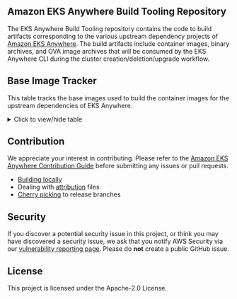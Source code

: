## Amazon EKS Anywhere Build Tooling Repository

The EKS Anywhere Build Tooling repository contains the code to build artifacts corresponding to the various upstream dependency projects of [Amazon EKS Anywhere](https://github.com/aws/eks-anywhere). The build artifacts include container images, binary archives, and OVA image archives that will be consumed by the EKS Anywhere CLI during the cluster creation/deletion/upgrade workflow.

## Base Image Tracker

This table tracks the base images used to build the container images for the upstream dependencies of EKS Anywhere.

<details>
<summary>Click to view/hide table</summary>


| Dockerfile | Image Repo | Base image |
| --- | --- | --- |
| [EKS-A tools](https://github.com/aws/eks-anywhere-build-tooling/blob/main/projects/aws/eks-anywhere-build-tooling/docker/linux/Dockerfile) | [EKS-A tools image](https://gallery.ecr.aws/eks-anywhere/cli-tools) | [EKS Distro Minimal Base Docker Client Image](https://gallery.ecr.aws/eks-distro-build-tooling/eks-distro-minimal-base-docker-client) |
| [Bottlerocket bootstrap](https://github.com/aws/eks-anywhere-build-tooling/blob/main/projects/aws/bottlerocket-bootstrap/docker/linux/Dockerfile) | [Bottlerocket bootstrap image](https://gallery.ecr.aws/eks-anywhere/bottlerocket-bootstrap) | [EKS Distro Base Image](https://gallery.ecr.aws/eks-distro-build-tooling/eks-distro-base) |
| [EKS Anywhere cluster controller](https://github.com/aws/eks-anywhere-build-tooling/blob/main/projects/aws/eks-anywhere/docker/linux/eks-anywhere-cluster-controller/Dockerfile) | [EKS Anywhere cluster controller image](https://gallery.ecr.aws/eks-anywhere/cluster-controller) | [EKS Distro Minimal Base Image](https://gallery.ecr.aws/eks-distro-build-tooling/eks-distro-minimal-base) |
| [Kube RBAC Proxy](https://github.com/aws/eks-anywhere-build-tooling/blob/main/projects/brancz/kube-rbac-proxy/docker/linux/Dockerfile) | [Kube RBAC Proxy image](https://gallery.ecr.aws/eks-anywhere/brancz/kube-rbac-proxy) | [EKS Distro Minimal Base Nonroot Image](https://gallery.ecr.aws/eks-distro-build-tooling/eks-distro-minimal-base-nonroot) |
| [Helm controller](https://github.com/aws/eks-anywhere-build-tooling/blob/main/projects/fluxcd/helm-controller/docker/linux/Dockerfile) | [Helm controller image](https://gallery.ecr.aws/eks-anywhere/fluxcd/helm-controller) | [EKS Distro Minimal Base Image](https://gallery.ecr.aws/eks-distro-build-tooling/eks-distro-minimal-base) |
| [Kustomize controller](https://github.com/aws/eks-anywhere-build-tooling/blob/main/projects/fluxcd/kustomize-controller/docker/linux/Dockerfile) | [Kustomize controller image](https://gallery.ecr.aws/eks-anywhere/fluxcd/kustomize-controller) | [EKS Distro Minimal Base Git Image](https://gallery.ecr.aws/eks-distro-build-tooling/eks-distro-minimal-base-git) |
| [Notification controller](https://github.com/aws/eks-anywhere-build-tooling/blob/main/projects/fluxcd/notification-controller/docker/linux/Dockerfile) | [Notification controller image](https://gallery.ecr.aws/eks-anywhere/fluxcd/notification-controller) | [EKS Distro Minimal Base Image](https://gallery.ecr.aws/eks-distro-build-tooling/eks-distro-minimal-base) |
| [Source controller](https://github.com/aws/eks-anywhere-build-tooling/blob/main/projects/fluxcd/source-controller/docker/linux/Dockerfile) | [Source controller image](https://gallery.ecr.aws/eks-anywhere/fluxcd/source-controller) | [EKS Distro Minimal Base Git Image](https://gallery.ecr.aws/eks-distro-build-tooling/eks-distro-minimal-base-git) |
| [Certmanager Acmesolver](https://github.com/aws/eks-anywhere-build-tooling/blob/main/projects/cert-manager/cert-manager/docker/linux/cert-manager-acmesolver/Dockerfile) | [Certmanager Acmesolver image](https://gallery.ecr.aws/eks-anywhere/cert-manager/cert-manager-acmesolver) | [EKS Distro Minimal Base Image](https://gallery.ecr.aws/eks-distro-build-tooling/eks-distro-minimal-base) |
| [Certmanager CA injector](https://github.com/aws/eks-anywhere-build-tooling/blob/main/projects/cert-manager/cert-manager/docker/linux/cert-manager-cainjector/Dockerfile) | [Certmanager CA Injector image](https://gallery.ecr.aws/eks-anywhere/cert-manager/cert-manager-cainjector) | [EKS Distro Minimal Base Image](https://gallery.ecr.aws/eks-distro-build-tooling/eks-distro-minimal-base) |
| [Certmanager Controller](https://github.com/aws/eks-anywhere-build-tooling/blob/main/projects/cert-manager/cert-manager/docker/linux/cert-manager-controller/Dockerfile) | [Certmanager Controller image](https://gallery.ecr.aws/eks-anywhere/cert-manager/cert-manager-controller) | [EKS Distro Minimal Base Image](https://gallery.ecr.aws/eks-distro-build-tooling/eks-distro-minimal-base) |
| [Certmanager Webhook](https://github.com/aws/eks-anywhere-build-tooling/blob/main/projects/cert-manager/cert-manager/docker/linux/cert-manager-webhook/Dockerfile) | [Certmanager Webhook image](https://gallery.ecr.aws/eks-anywhere/cert-manager/cert-manager-webhook) | [EKS Distro Minimal Base Image](https://gallery.ecr.aws/eks-distro-build-tooling/eks-distro-minimal-base) |
| [vSphere Cloud Provider](https://github.com/aws/eks-anywhere-build-tooling/blob/main/projects/kubernetes/cloud-provider-vsphere/docker/linux/Dockerfile) | [vSphere Cloud Provider image](https://gallery.ecr.aws/eks-anywhere/kubernetes/cloud-provider-vsphere/cpi/manager) | [EKS Distro Minimal Base Image](https://gallery.ecr.aws/eks-distro-build-tooling/eks-distro-minimal-base) |
| [Cluster API controller](https://github.com/aws/eks-anywhere-build-tooling/blob/main/projects/kubernetes-sigs/cluster-api/docker/linux/cluster-api-controller/Dockerfile) | [Cluster API controller image](https://gallery.ecr.aws/eks-anywhere/kubernetes-sigs/cluster-api/cluster-api-controller) | [EKS Distro Minimal Base Nonroot Image](https://gallery.ecr.aws/eks-distro-build-tooling/eks-distro-minimal-base-nonroot) |
| [Kubeadm bootstrap controller](https://github.com/aws/eks-anywhere-build-tooling/blob/main/projects/kubernetes-sigs/cluster-api/docker/linux/kubeadm-bootstrap-controller/Dockerfile) | [Kubeadm bootstrap controller image](https://gallery.ecr.aws/eks-anywhere/kubernetes-sigs/cluster-api/kubeadm-bootstrap-controller) | [EKS Distro Minimal Base Nonroot Image](https://gallery.ecr.aws/eks-distro-build-tooling/eks-distro-minimal-base-nonroot) |
| [Kubeadm controlplane controller](https://github.com/aws/eks-anywhere-build-tooling/blob/main/projects/kubernetes-sigs/cluster-api/docker/linux/kubeadm-control-plane-controller/Dockerfile) | [Kubeadm controlplane controller image](https://gallery.ecr.aws/eks-anywhere/kubernetes-sigs/cluster-api/kubeadm-control-plane-controller) | [EKS Distro Minimal Base Nonroot Image](https://gallery.ecr.aws/eks-distro-build-tooling/eks-distro-minimal-base-nonroot) |
| [Cluster API Docker controller](https://github.com/aws/eks-anywhere-build-tooling/blob/main/projects/kubernetes-sigs/cluster-api/docker/linux/cluster-api-docker-controller/Dockerfile) | [Cluster API Docker controller image](https://gallery.ecr.aws/eks-anywhere/kubernetes-sigs/cluster-api/cluster-api-docker-controller) | [EKS Distro Minimal Base Docker Client Image](https://gallery.ecr.aws/eks-distro-build-tooling/eks-distro-minimal-base-docker-client) |
| [Cluster API AWS controller](https://github.com/aws/eks-anywhere-build-tooling/blob/main/projects/kubernetes-sigs/cluster-api-provider-aws/docker/linux/cluster-api-aws-controller/Dockerfile) | [Cluster API AWS controller image](https://gallery.ecr.aws/eks-anywhere/kubernetes-sigs/cluster-api-provider-aws/cluster-api-aws-controller) | [EKS Distro Minimal Base Image](https://gallery.ecr.aws/eks-distro-build-tooling/eks-distro-minimal-base) |
| [EKS bootstrap controller](https://github.com/aws/eks-anywhere-build-tooling/blob/main/projects/kubernetes-sigs/cluster-api-provider-aws/docker/linux/eks-bootstrap-controller/Dockerfile) | [EKS bootstrap controller image](https://gallery.ecr.aws/eks-anywhere/kubernetes-sigs/cluster-api-provider-aws/eks-bootstrap-controller) | [EKS Distro Minimal Base Image](https://gallery.ecr.aws/eks-distro-build-tooling/eks-distro-minimal-base) |
| [EKS controlplane controller](https://github.com/aws/eks-anywhere-build-tooling/blob/main/projects/kubernetes-sigs/cluster-api-provider-aws/docker/linux/eks-control-plane-controller/Dockerfile) | [EKS controlplane controller image](https://gallery.ecr.aws/eks-anywhere/kubernetes-sigs/cluster-api-provider-aws/eks-control-plane-controller) | [EKS Distro Minimal Base Image](https://gallery.ecr.aws/eks-distro-build-tooling/eks-distro-minimal-base) |
| [Cluster API vSphere controller](https://github.com/aws/eks-anywhere-build-tooling/blob/main/projects/kubernetes-sigs/cluster-api-provider-vsphere/docker/linux/cluster-api-vsphere-controller/Dockerfile) | [Cluster API vSphere controller image](https://gallery.ecr.aws/eks-anywhere/kubernetes-sigs/cluster-api-provider-vsphere/release/manager) | [EKS Distro Minimal Base Nonroot Image](https://gallery.ecr.aws/eks-distro-build-tooling/eks-distro-minimal-base-nonroot) |
| [Kind node](https://github.com/aws/eks-anywhere-build-tooling/blob/main/projects/kubernetes-sigs/kind/images/node/Dockerfile.squash) | [Kind node image](https://gallery.ecr.aws/eks-anywhere/kubernetes-sigs/kind/node) | [EKS Distro Base Image](https://gallery.ecr.aws/eks-distro-build-tooling/eks-distro-base) |
| [Kindnetd](https://github.com/aws/eks-anywhere-build-tooling/blob/main/projects/kubernetes-sigs/kind/images/kindnetd/Dockerfile) | [Kindnetd image](https://gallery.ecr.aws/eks-anywhere/kubernetes-sigs/kind/kindnetd) | [EKS Distro Minimal Base Iptables Image](https://gallery.ecr.aws/eks-distro-build-tooling/eks-distro-minimal-base-iptables) |
| [vSphere CSI driver](https://github.com/aws/eks-anywhere-build-tooling/blob/main/projects/kubernetes-sigs/vsphere-csi-driver/docker/linux/csi-driver/Dockerfile) | [vSphere CSI driver image](https://gallery.ecr.aws/eks-anywhere/kubernetes-sigs/vsphere-csi-driver/csi/driver) | [EKS Distro Minimal Base CSI Image](https://gallery.ecr.aws/eks-distro-build-tooling/eks-distro-minimal-base-csi) |
| [vSphere CSI syncer](https://github.com/aws/eks-anywhere-build-tooling/blob/main/projects/kubernetes-sigs/vsphere-csi-driver/docker/linux/csi-syncer/Dockerfile) | [vSphere CSI syncer image](https://gallery.ecr.aws/eks-anywhere/kubernetes-sigs/vsphere-csi-driver/csi/syncer) | [EKS Distro Minimal Base CSI Image](https://gallery.ecr.aws/eks-distro-build-tooling/eks-distro-minimal-base-csi) |
| [Etcdadm bootstrap provider](https://github.com/aws/eks-anywhere-build-tooling/blob/main/projects/aws/etcdadm-bootstrap-provider/docker/linux/Dockerfile) | [Etcdadm bootstrap provider image](https://gallery.ecr.aws/eks-anywhere/aws/etcdadm-bootstrap-provider) | [EKS Distro Minimal Base Image](https://gallery.ecr.aws/eks-distro-build-tooling/eks-distro-minimal-base) |
| [Etcdadm controller](https://github.com/aws/eks-anywhere-build-tooling/blob/main/projects/aws/etcdadm-controller/docker/linux/Dockerfile) | [Etcdadm controller image](https://gallery.ecr.aws/eks-anywhere/aws/etcdadm-controller) | [EKS Distro Minimal Base Image](https://gallery.ecr.aws/eks-distro-build-tooling/eks-distro-minimal-base) |
| [Kube VIP](https://github.com/aws/eks-anywhere-build-tooling/blob/main/projects/plunder-app/kube-vip/docker/linux/Dockerfile) | [Kube VIP image](https://gallery.ecr.aws/eks-anywhere/plunder-app/kube-vip) | [EKS Distro Minimal Base Image](https://gallery.ecr.aws/eks-distro-build-tooling/eks-distro-minimal-base) |
| [Local path provisioner](https://github.com/aws/eks-anywhere-build-tooling/blob/main/projects/rancher/local-path-provisioner/docker/linux/Dockerfile) | [Local path provisioner image](https://gallery.ecr.aws/eks-anywhere/rancher/local-path-provisioner) | [EKS Distro Minimal Base Image](https://gallery.ecr.aws/eks-distro-build-tooling/eks-distro-minimal-base) |

</details>

## Contribution

We appreciate your interest in contributing. Please refer to the [Amazon EKS Anywhere Contribution Guide](https://github.com/aws/eks-anywhere/blob/main/CONTRIBUTING.md) before submitting any issues or pull requests.

- [Building locally](./docs/development/building-locally.md)
- Dealing with [attribution](./docs/development/attribution-files.md) files
- [Cherry picking](./docs/development/cherry-picks.md) to release branches

## Security

If you discover a potential security issue in this project, or think you may
have discovered a security issue, we ask that you notify AWS Security via our
[vulnerability reporting
page](http://aws.amazon.com/security/vulnerability-reporting/). Please do
**not** create a public GitHub issue.

## License

This project is licensed under the Apache-2.0 License.
